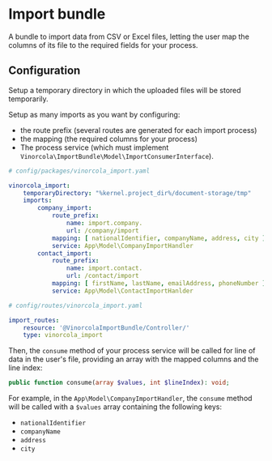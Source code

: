 # Import bundle

A bundle to import data from CSV or Excel files, letting the user map the columns of its file to the required fields for your process.

## Configuration

Setup a temporary directory in which the uploaded files will be stored temporarily.

Setup as many imports as you want by configuring:

- the route prefix (several routes are generated for each import process)
- the mapping (the required columns for your process)
- The process service (which must implement `Vinorcola\ImportBundle\Model\ImportConsumerInterface`).

```yaml
# config/packages/vinorcola_import.yaml

vinorcola_import:
    temporaryDirectory: "%kernel.project_dir%/document-storage/tmp"
    imports:
        company_import:
            route_prefix:
                name: import.company.
                url: /company/import
            mapping: [ nationalIdentifier, companyName, address, city ]
            service: App\Model\CompanyImportHandler
        contact_import:
            route_prefix:
                name: import.contact.
                url: /contact/import
            mapping: [ firstName, lastName, emailAddress, phoneNumber ]
            service: App\Model\ContactImportHanlder
```

```yaml
# config/routes/vinorcola_import.yaml

import_routes:
    resource: '@VinorcolaImportBundle/Controller/'
    type: vinorcola_import
```

Then, the `consume` method of your process service will be called for line of data in the user's file, providing an array with the mapped columns and the line index:

```php
public function consume(array $values, int $lineIndex): void;
```

For example, in the `App\Model\CompanyImportHandler`, the `consume` method will be called with a `$values` array containing the following keys:

- `nationalIdentifier`
- `companyName`
- `address`
- `city`
